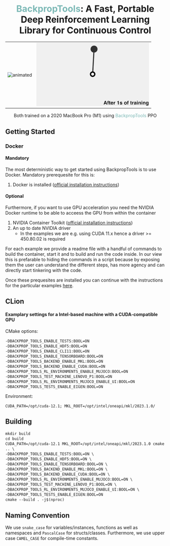 <div align="center">
  <center><h1><span style="color:#7DB9B6">BackpropTools</span>: A Fast, Portable Deep Reinforcement Learning Library for Continuous Control</h1></center>
</div>

<table style="width: 100%; border: none;" cellspacing="0" cellpadding="0" border="0">
  <tr>
    <td><img src="https://github.com/BackpropTools/media/blob/master/backprop_tools_mujoco_ant_ppo.gif" alt="animated" height='300'/></td>
    <td><img src="https://github.com/BackpropTools/media/blob/master/pendulum_v1_inference.gif" alt="animated" height='200'/></td>
  </tr>
</table>

<div align="center">
    Both trained on a 2020 MacBook Pro (M1) using <span style="color:#7DB9B6">BackpropTools</span> PPO
</div>





## Getting Started
### Docker
#### Mandatory
The most deterministic way to get started using BackpropTools is to use Docker. Mandatory prerequesite for this is:
1. Docker is installed ([official installation instructions](https://docs.docker.com/engine/install/))

#### Optional 
Furthermore, if you want to use GPU acceleration you need the NVIDIA Docker runtime to be able to acceess the GPU from within the container
1. NVIDIA Container Toolkit ([official installation instructions](https://docs.nvidia.com/datacenter/cloud-native/container-toolkit/install-guide.html))
2. An up to date NVIDIA driver
    * In the examples we are e.g. using CUDA 11.x hence a driver >= 450.80.02 is required

For each example we provide a readme file with a handful of commands to build the container, start it and to build and run the code inside. In our view this is prefarable to hiding the commands in a script because by exposing them the user can understand the different steps, has more agency and can directly start tinkering with the code.

Once these prequesites are installed you can continue with the instructions for the particular examples [here](examples/README.MD).



## CLion
#### Examplary settings for a Intel-based machine with a CUDA-compatible GPU
CMake options:
```
-DBACKPROP_TOOLS_ENABLE_TESTS:BOOL=ON
-DBACKPROP_TOOLS_ENABLE_HDF5:BOOL=ON
-DBACKPROP_TOOLS_ENABLE_CLI11:BOOL=ON
-DBACKPROP_TOOLS_ENABLE_TENSORBOARD:BOOL=ON
-DBACKPROP_TOOLS_BACKEND_ENABLE_MKL:BOOL=ON
-DBACKPROP_TOOLS_BACKEND_ENABLE_CUDA:BOOL=ON
-DBACKPROP_TOOLS_RL_ENVIRONMENTS_ENABLE_MUJOCO:BOOL=ON
-DBACKPROP_TOOLS_TEST_MACHINE_LENOVO_P1:BOOL=ON
-DBACKPROP_TOOLS_RL_ENVIRONMENTS_MUJOCO_ENABLE_UI:BOOL=ON
-DBACKPROP_TOOLS_TESTS_ENABLE_EIGEN:BOOL=ON
```
Environment:
```
CUDA_PATH=/opt/cuda-12.1; MKL_ROOT=/opt/intel/oneapi/mkl/2023.1.0/
```

## Building
```
mkdir build
cd build
CUDA_PATH=/opt/cuda-12.1 MKL_ROOT=/opt/intel/oneapi/mkl/2023.1.0 cmake .. \
-DBACKPROP_TOOLS_ENABLE_TESTS:BOOL=ON \
-DBACKPROP_TOOLS_ENABLE_HDF5:BOOL=ON \
-DBACKPROP_TOOLS_ENABLE_TENSORBOARD:BOOL=ON \
-DBACKPROP_TOOLS_BACKEND_ENABLE_MKL:BOOL=ON \
-DBACKPROP_TOOLS_BACKEND_ENABLE_CUDA:BOOL=ON \
-DBACKPROP_TOOLS_RL_ENVIRONMENTS_ENABLE_MUJOCO:BOOL=ON \
-DBACKPROP_TOOLS_TEST_MACHINE_LENOVO_P1:BOOL=ON \
-DBACKPROP_TOOLS_RL_ENVIRONMENTS_MUJOCO_ENABLE_UI:BOOL=ON \
-DBACKPROP_TOOLS_TESTS_ENABLE_EIGEN:BOOL=ON
cmake --build . -j$(nproc)
```

## Naming Convention
We use `snake_case` for variables/instances, functions as well as namespaces and `PascalCase` for structs/classes. Furthermore, we use upper case `CAMEL_CASE` for compile-time constants. 
